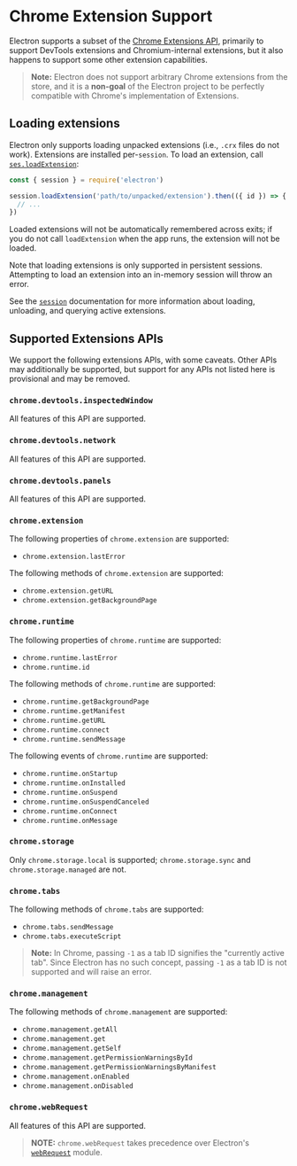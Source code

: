 # Chrome Extension Support

Electron supports a subset of the [Chrome Extensions
API][chrome-extensions-api-index], primarily to support DevTools extensions and
Chromium-internal extensions, but it also happens to support some other
extension capabilities.

[chrome-extensions-api-index]: https://developer.chrome.com/extensions/api_index

> **Note:** Electron does not support arbitrary Chrome extensions from the
> store, and it is a **non-goal** of the Electron project to be perfectly
> compatible with Chrome's implementation of Extensions.

## Loading extensions

Electron only supports loading unpacked extensions (i.e., `.crx` files do not
work). Extensions are installed per-`session`. To load an extension, call
[`ses.loadExtension`](session.md#sesloadextensionpath):

```js
const { session } = require('electron')

session.loadExtension('path/to/unpacked/extension').then(({ id }) => {
  // ...
})
```

Loaded extensions will not be automatically remembered across exits; if you do
not call `loadExtension` when the app runs, the extension will not be loaded.

Note that loading extensions is only supported in persistent sessions.
Attempting to load an extension into an in-memory session will throw an error.

See the [`session`](session.md) documentation for more information about
loading, unloading, and querying active extensions.

## Supported Extensions APIs

We support the following extensions APIs, with some caveats. Other APIs may
additionally be supported, but support for any APIs not listed here is
provisional and may be removed.

### `chrome.devtools.inspectedWindow`

All features of this API are supported.

### `chrome.devtools.network`

All features of this API are supported.

### `chrome.devtools.panels`

All features of this API are supported.

### `chrome.extension`

The following properties of `chrome.extension` are supported:

- `chrome.extension.lastError`

The following methods of `chrome.extension` are supported:

- `chrome.extension.getURL`
- `chrome.extension.getBackgroundPage`

### `chrome.runtime`

The following properties of `chrome.runtime` are supported:

- `chrome.runtime.lastError`
- `chrome.runtime.id`

The following methods of `chrome.runtime` are supported:

- `chrome.runtime.getBackgroundPage`
- `chrome.runtime.getManifest`
- `chrome.runtime.getURL`
- `chrome.runtime.connect`
- `chrome.runtime.sendMessage`

The following events of `chrome.runtime` are supported:

- `chrome.runtime.onStartup`
- `chrome.runtime.onInstalled`
- `chrome.runtime.onSuspend`
- `chrome.runtime.onSuspendCanceled`
- `chrome.runtime.onConnect`
- `chrome.runtime.onMessage`

### `chrome.storage`

Only `chrome.storage.local` is supported; `chrome.storage.sync` and
`chrome.storage.managed` are not.

### `chrome.tabs`

The following methods of `chrome.tabs` are supported:

- `chrome.tabs.sendMessage`
- `chrome.tabs.executeScript`

> **Note:** In Chrome, passing `-1` as a tab ID signifies the "currently active
> tab". Since Electron has no such concept, passing `-1` as a tab ID is not
> supported and will raise an error.

### `chrome.management`

The following methods of `chrome.management` are supported:

- `chrome.management.getAll`
- `chrome.management.get`
- `chrome.management.getSelf`
- `chrome.management.getPermissionWarningsById`
- `chrome.management.getPermissionWarningsByManifest`
- `chrome.management.onEnabled`
- `chrome.management.onDisabled`

### `chrome.webRequest`

All features of this API are supported.

> **NOTE:** `chrome.webRequest` takes precedence over Electron's [`webRequest`](web-request.md) module.
